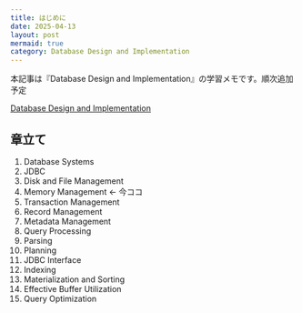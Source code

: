 ```yaml
---
title: はじめに
date: 2025-04-13
layout: post
mermaid: true
category: Database Design and Implementation
---
```


本記事は『Database Design and Implementation』の学習メモです。順次追加予定

[Database Design and Implementation](https://www.amazon.co.jp/-/en/Edward-Sciore/dp/3030338355)

## 章立て

1. Database Systems
2. JDBC
3. Disk and File Management
4. Memory Management <- 今ココ
5. Transaction Management
6. Record Management
7. Metadata Management
8. Query Processing
9. Parsing
10. Planning
11. JDBC Interface
12. Indexing
13. Materialization and Sorting
14. Effective Buffer Utilization
15. Query Optimization

